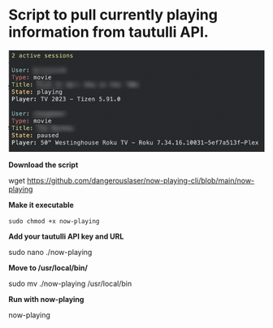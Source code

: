 <h1>Script to pull currently playing information from tautulli API.</h1>

<img src="https://github.com/dangerouslaser/now-playing-cli/blob/main/now-playing.png">

<b>Download the script</b>

wget https://github.com/dangerouslaser/now-playing-cli/blob/main/now-playing

<b>Make it executable</b>

<code>sudo chmod +x now-playing</code>

<b>Add your tautulli API key and URL</b>

sudo nano ./now-playing

<b>Move to /usr/local/bin/</b>

sudo mv ./now-playing /usr/local/bin

<b>Run with now-playing</b>

now-playing
